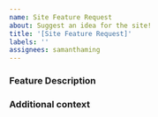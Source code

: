 ```yaml
---
name: Site Feature Request
about: Suggest an idea for the site!
title: '[Site Feature Request]'
labels: ''
assignees: samanthaming
---
```


### Feature Description

<!--
Describe the feature you'd like to see on the site...
-->

### Additional context

<!--
Add any other context or screenshots about the feature request here.
-->
